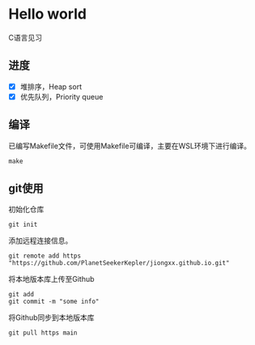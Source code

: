 # Hello world

C语言见习

## 进度

- [x] 堆排序，Heap sort
- [x] 优先队列，Priority queue

## 编译

已编写Makefile文件，可使用Makefile可编译，主要在WSL环境下进行编译。
```c
make
```

## git使用

初始化仓库
```git
git init
```

添加远程连接信息。
```git
git remote add https "https://github.com/PlanetSeekerKepler/jiongxx.github.io.git"
```

将本地版本库上传至Github
```git
git add
git commit -m "some info"
```

将Github同步到本地版本库
```git
git pull https main
```



